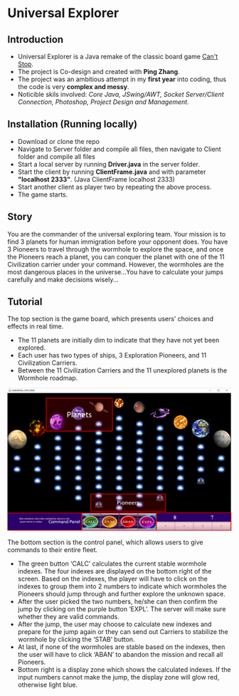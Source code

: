 # Universal Explorer

## Introduction
   - Universal Explorer is a Java remake of the classic board game [Can't Stop](https://en.wikipedia.org/wiki/Can%27t_Stop_(board_game)).
   - The project is Co-design and created with **Ping Zhang**.
   - The project was an ambitious attempt in my **first year** into coding, thus the code is very **complex and messy**.
   - Noticible skils involved: *Core Java, JSwing/AWT, Socket Server/Client Connection, Photoshop, Project Design and Management.*
   
## Installation (Running locally)
   - Download or clone the repo
   - Navigate to Server folder and compile all files, then navigate to Client folder and compile all files
   - Start a local server by running **Driver.java** in the server folder.
   - Start the client by running **ClientFrame.java** and with parameter **"localhost 2333"**. (Java ClientFrame localhost 2333)
   - Start another client as player two by repeating the above process.
   - The game starts.
   
## Story
You are the commander of the universal exploring team. Your mission is to find 3 planets for human immigration before your opponent does. You have  3 Pioneers to travel through the wormhole to explore the space, and once the Pioneers reach a planet, you can conquer the planet with one of the 11 Civilization carrier under your command. However, the wormholes are the most dangerous places in the universe...You have to calculate your jumps carefully and make decisions wisely... 


## Tutorial
The top section is the game board, which presents users’ choices and effects in real time. 
- The 11 planets are initially dim to indicate that they have not yet been explored. 
- Each user has two types of ships, 3 Exploration Pioneers, and 11 Civilization Carriers.
- Between the 11 Civilization Carriers and the 11 unexplored planets is the Wormhole roadmap.

![Tutorial Image](https://github.com/lzhlchmxl/Funzy-Projects-Master-List/blob/master/UniversalExplorer/UE_tutorial.png)

The bottom section is the control panel, which allows users to give commands to their entire fleet.
- The green button ‘CALC’ calculates the current stable wormhole indexes. The four indexes are displayed on the bottom right of the screen. Based on the indexes, the player will have to click on the indexes to group them into 2 numbers to indicate which wormholes the Pioneers should jump through and further explore the unknown space. 
- After the user picked the two numbers, he/she can then confirm the jump by clicking on the purple button ‘EXPL’. The server will make sure whether they are valid commands. 
- After the jump, the user may choose to calculate new indexes and prepare for the jump again or they can send out Carriers to stabilize the wormhole by clicking the ‘STAB’ button. 
- At last, if none of the wormholes are stable based on the indexes, then the user will have to click ‘ABAN’ to abandon the mission and recall all Pioneers.
- Bottom right is a display zone which shows the calculated indexes. If the input numbers cannot make the jump, the display zone will glow red, otherwise light blue.
